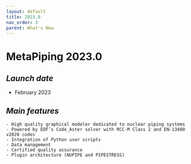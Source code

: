 ```yaml
---
layout: default
title: 2023.0
nav_order: 3
parent: What's New
---
```


# MetaPiping 2023.0

## *Launch date*

* February 2023

## *Main features*

    - High quality graphical modeler dedicated to nuclear piping systems
    - Powered by EDF’s Code_Aster solver with RCC-M Class 2 and EN-13480 v2020 codes
    - Integration of Python user scripts
    - Data management
    - Certified quality assurance
    - Plugin architecture (NUPIPE and PIPESTRESS)